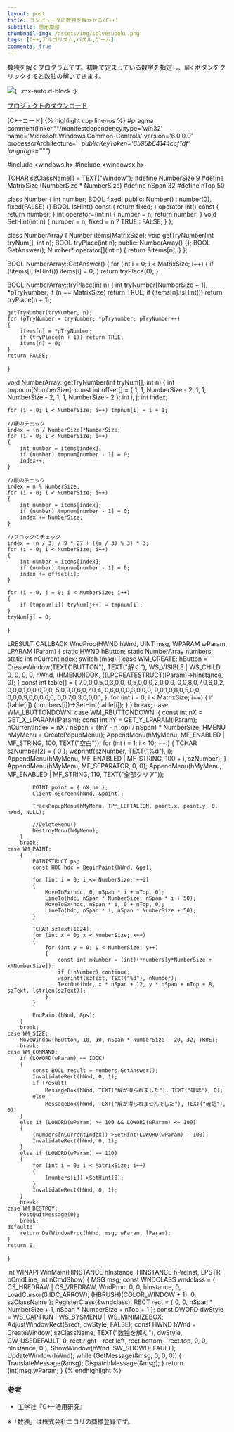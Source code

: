 ```yaml
---
layout: post
title: コンピュータに数独を解かせる(C++)
subtitle: 悪用厳禁
thumbnail-img: /assets/img/solvesudoku.png
tags: [C++,アルゴリズム,パズル,ゲーム]
comments: true
---
```


数独を解くプログラムです。初期で定まっている数字を指定し、`解く`ボタンをクリックすると数独の解いてきます。

![](/assets/img/solvesudoku.png){: .mx-auto.d-block :}

[プロジェクトのダウンロード](https://github.com/kenjinote/SolveSudoku/archive/master.zip)

[C++コード]
{% highlight cpp linenos %}
#pragma comment(linker,"\"/manifestdependency:type='win32' name='Microsoft.Windows.Common-Controls' version='6.0.0.0' processorArchitecture='*' publicKeyToken='6595b64144ccf1df' language='*'\"")

#include <windows.h>
#include <windowsx.h>

TCHAR szClassName[] = TEXT("Window");
#define NumberSize 9
#define MatrixSize (NumberSize * NumberSize)
#define nSpan 32
#define nTop 50

class Number
{
	int number;
	BOOL fixed;
public:
	Number() : number(0), fixed(FALSE) {}
	BOOL IsHint() const { return fixed; }
	operator int() const { return number; }
	int operator=(int n) { number = n; return number; }
	void SetHint(int n) { number = n; fixed = n ? TRUE : FALSE; }
};

class NumberArray
{
	Number items[MatrixSize];
	void getTryNumber(int tryNum[], int n);
	BOOL tryPlace(int n);
public:
	NumberArray() {};
	BOOL GetAnswer();
	Number* operator[](int n) { return &items[n]; }
};

BOOL NumberArray::GetAnswer()
{
	for (int i = 0; i < MatrixSize; i++)
	{
		if (!items[i].IsHint()) items[i] = 0;
	}
	return tryPlace(0);
}

BOOL NumberArray::tryPlace(int n)
{
	int tryNumber[NumberSize + 1], *pTryNumber;
	if (n == MatrixSize) return TRUE;
	if (items[n].IsHint()) return tryPlace(n + 1);

	getTryNumber(tryNumber, n);
	for (pTryNumber = tryNumber; *pTryNumber; pTryNumber++)
	{
		items[n] = *pTryNumber;
		if (tryPlace(n + 1)) return TRUE;
		items[n] = 0;
	}
	return FALSE;
}

void NumberArray::getTryNumber(int tryNum[], int n)
{
	int tmpnum[NumberSize];
	const int offset[] = {
		1, 1, NumberSize - 2,
		1, 1, NumberSize - 2,
		1, 1, NumberSize - 2
	};
	int i, j;
	int index;

	for (i = 0; i < NumberSize; i++) tmpnum[i] = i + 1;

	//横のチェック
	index = (n / NumberSize)*NumberSize;
	for (i = 0; i < NumberSize; i++)
	{
		int number = items[index];
		if (number) tmpnum[number - 1] = 0;
		index++;
	}

	//縦のチェック
	index = n % NumberSize;
	for (i = 0; i < NumberSize; i++)
	{
		int number = items[index];
		if (number) tmpnum[number - 1] = 0;
		index += NumberSize;
	}

	//ブロックのチェック
	index = (n / 3) / 9 * 27 + ((n / 3) % 3) * 3;
	for (i = 0; i < NumberSize; i++)
	{
		int number = items[index];
		if (number) tmpnum[number - 1] = 0;
		index += offset[i];
	}

	for (i = 0, j = 0; i < NumberSize; i++)
	{
		if (tmpnum[i]) tryNum[j++] = tmpnum[i];
	}
	tryNum[j] = 0;
}

LRESULT CALLBACK WndProc(HWND hWnd, UINT msg, WPARAM wParam, LPARAM lParam)
{
	static HWND hButton;
	static NumberArray numbers;
	static int nCurrentIndex;
	switch (msg)
	{
	case WM_CREATE:
		hButton = CreateWindow(TEXT("BUTTON"), TEXT("解く"),
			WS_VISIBLE | WS_CHILD, 0, 0, 0, 0, hWnd, (HMENU)IDOK,
			((LPCREATESTRUCT)lParam)->hInstance, 0);
		{
			const int table[] = {
				7,0,0,0,5,0,3,0,0,
				0,5,0,0,0,2,0,0,0,
				0,0,8,0,7,0,6,0,2,
				0,0,0,1,0,0,0,9,0,
				5,0,9,0,6,0,7,0,4,
				0,6,0,0,0,3,0,0,0,
				9,0,1,0,8,0,5,0,0,
				0,0,0,9,0,0,0,6,0,
				0,0,7,0,3,0,0,0,1,
			};
			for (int i = 0; i < MatrixSize; i++)
			{
				if (table[i])
					(numbers[i])->SetHint(table[i]);
			}
		}
		break;
	case WM_LBUTTONDOWN:
	case WM_RBUTTONDOWN:
		{
			const int nX = GET_X_LPARAM(lParam);
			const int nY = GET_Y_LPARAM(lParam);
			nCurrentIndex = nX / nSpan + ((nY - nTop) / nSpan) * NumberSize;
			HMENU hMyMenu = CreatePopupMenu();
			AppendMenu(hMyMenu, MF_ENABLED | MF_STRING, 100, TEXT("空白"));
			for (int i = 1; i < 10; ++i)
			{
				TCHAR szNumber[2] = { 0 };
				wsprintf(szNumber, TEXT("%d"), i);
				AppendMenu(hMyMenu, MF_ENABLED | MF_STRING, 100 + i, szNumber);
			}
			AppendMenu(hMyMenu, MF_SEPARATOR, 0, 0);
			AppendMenu(hMyMenu, MF_ENABLED | MF_STRING, 110, TEXT("全部クリア"));

			POINT point = { nX,nY };
			ClientToScreen(hWnd, &point);

			TrackPopupMenu(hMyMenu, TPM_LEFTALIGN, point.x, point.y, 0, hWnd, NULL);

			//DeleteMenu()
			DestroyMenu(hMyMenu);
		}
		break;
	case WM_PAINT:
		{
			PAINTSTRUCT ps;
			const HDC hdc = BeginPaint(hWnd, &ps);

			for (int i = 0; i <= NumberSize; ++i)
			{
				MoveToEx(hdc, 0, nSpan * i + nTop, 0);
				LineTo(hdc, nSpan * NumberSize, nSpan * i + 50);
				MoveToEx(hdc, nSpan * i, 0 + nTop, 0);
				LineTo(hdc, nSpan * i, nSpan * NumberSize + 50);
			}

			TCHAR szText[1024];
			for (int x = 0; x < NumberSize; x++)
			{
				for (int y = 0; y < NumberSize; y++)
				{
					const int nNumber = (int)(*numbers[y*NumberSize + x%NumberSize]);
					if (!nNumber) continue;
					wsprintf(szText, TEXT("%d"), nNumber);
					TextOut(hdc, x * nSpan + 12, y * nSpan + nTop + 8, szText, lstrlen(szText));
				}
			}

			EndPaint(hWnd, &ps);
		}
		break;
	case WM_SIZE:
		MoveWindow(hButton, 10, 10, nSpan * NumberSize - 20, 32, TRUE);
		break;
	case WM_COMMAND:
		if (LOWORD(wParam) == IDOK)
		{
			const BOOL result = numbers.GetAnswer();
			InvalidateRect(hWnd, 0, 1);
			if (result)
				MessageBox(hWnd, TEXT("解が得られました"), TEXT("確認"), 0);
			else
				MessageBox(hWnd, TEXT("解が得られませんでした"), TEXT("確認"), 0);
		}
		else if (LOWORD(wParam) >= 100 && LOWORD(wParam) <= 109)
		{
			(numbers[nCurrentIndex])->SetHint(LOWORD(wParam) - 100);
			InvalidateRect(hWnd, 0, 1);
		}
		else if (LOWORD(wParam) == 110)
		{
			for (int i = 0; i < MatrixSize; i++)
			{
				(numbers[i])->SetHint(0);
			}
			InvalidateRect(hWnd, 0, 1);
		}
		break;
	case WM_DESTROY:
		PostQuitMessage(0);
		break;
	default:
		return DefWindowProc(hWnd, msg, wParam, lParam);
	}
	return 0;
}

int WINAPI WinMain(HINSTANCE hInstance, HINSTANCE hPreInst, LPSTR pCmdLine, int nCmdShow)
{
	MSG msg;
	const WNDCLASS wndclass = {
		CS_HREDRAW | CS_VREDRAW,
		WndProc,
		0,
		0,
		hInstance,
		0,
		LoadCursor(0,IDC_ARROW),
		(HBRUSH)(COLOR_WINDOW + 1),
		0,
		szClassName
	};
	RegisterClass(&wndclass);
	RECT rect = { 0, 0,
		nSpan * NumberSize + 1,
		nSpan * NumberSize + nTop + 1 };
	const DWORD dwStyle = WS_CAPTION | WS_SYSMENU | WS_MINIMIZEBOX;
	AdjustWindowRect(&rect, dwStyle, FALSE);
	const HWND hWnd = CreateWindow(
		szClassName,
		TEXT("数独を解く"),
		dwStyle,
		CW_USEDEFAULT,
		0,
		rect.right - rect.left,
		rect.bottom - rect.top,
		0,
		0,
		hInstance,
		0
	);
	ShowWindow(hWnd, SW_SHOWDEFAULT);
	UpdateWindow(hWnd);
	while (GetMessage(&msg, 0, 0, 0))
	{
		TranslateMessage(&msg);
		DispatchMessage(&msg);
	}
	return (int)msg.wParam;
}
{% endhighlight %}
###   参考
- 工学社『C++活用研究』

※「数独」は株式会社ニコリの商標登録です。